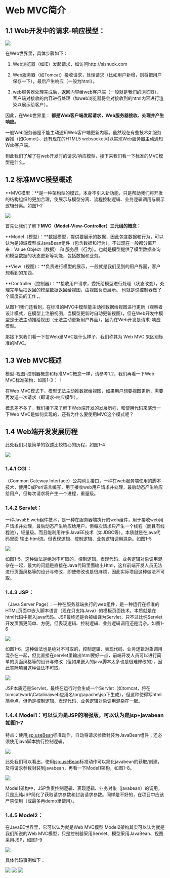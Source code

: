 # Web MVC简介
## 1.1 Web开发中的请求-响应模型：
![](https://raw.githubusercontent.com/Nigel84/Articles/MarkDown-Pictures/Spring%20Web%20MVC1.png)

在Web世界里，具体步骤如下：

1.  Web浏览器（如IE）发起请求，如访问http://sishuok.com

2.  Web服务器（如Tomcat）接收请求，处理请求（比如用户新增，则将把用户保存一下），最后产生响应（一般为html）。

3.  web服务器处理完成后，返回内容给web客户端（一般就是我们的浏览器），客户端对接收的内容进行处理（如web浏览器将会对接收到的html内容进行渲染以展示给客户）。

因此，在Web世界里：
**都是Web客户端发起请求，Web服务器接收、处理并产生响应。**
 
一般Web服务器是不能主动通知Web客户端更新内容。虽然现在有些技术如服务器推（如Comet）、还有现在的HTML5 websocket可以实现Web服务器主动通知Web客户端。

到此我们了解了在web开发时的请求/响应模型，接下来我们看一下标准的MVC模型是什么。

## 1.2 标准MVC模型概述

**MVC模型：**是一种架构型的模式，本身不引入新功能，只是帮助我们将开发的结构组织的更加合理，使展示与模型分离、流程控制逻辑、业务逻辑调用与展示逻辑分离。如图1-2

![](https://raw.githubusercontent.com/Nigel84/Articles/MarkDown-Pictures/Spring%20Web%20MVC2.JPG)

首先让我们了解下**MVC（Model-View-Controller）三元组的概念：**

**Model（模型）：**数据模型，提供要展示的数据，因此包含数据和行为，可以认为是领域模型或JavaBean组件（包含数据和行为），不过现在一般都分离开来：Value Object（数据） 和 服务层（行为）。也就是模型提供了模型数据查询和模型数据的状态更新等功能，包括数据和业务。
 
**View（视图）：**负责进行模型的展示，一般就是我们见到的用户界面，客户想看到的东西。
 
**Controller（控制器）：**接收用户请求，委托给模型进行处理（状态改变），处理完毕后把返回的模型数据返回给视图，由视图负责展示。 也就是说控制器做了个调度员的工作，。
 
从图1-1我们还看到，在标准的MVC中模型能主动推数据给视图进行更新（观察者设计模式，在模型上注册视图，当模型更新时自动更新视图），但在Web开发中模型是无法主动推给视图（无法主动更新用户界面），因为在Web开发是请求-响应模型。
 
那接下来我们看一下在Web里MVC是什么样子，我们称其为 Web MVC 来区别标准的MVC。

## 1.3 Web MVC概述

模型-视图-控制器概念和标准MVC概念一样，请参考1.2，我们再看一下Web MVC标准架构，如图1-3：
！[](https://raw.githubusercontent.com/Nigel84/Articles/MarkDown-Pictures/Spring%20Web%20MVC3.JPG)

在Web MVC模式下，模型无法主动推数据给视图，如果用户想要视图更新，需要再发送一次请求（即请求-响应模型）。
 
概念差不多了，我们接下来了解下Web端开发的发展历程，和使用代码来演示一下Web MVC是如何实现的，还有为什么要使用MVC这个模式呢？
 
## 1.4 Web端开发发展历程

此处我们只是简单的叙述比较核心的历程，如图1-4

![](https://github.com/Nigel84/Articles/blob/MarkDown-Pictures/Spring%20Web%20MVC4.JPG)

### 1.4.1 CGI：
（Common Gateway Interface）公共网关接口，一种在web服务端使用的脚本技术，使用C或Perl语言编写，用于接收web用户请求并处理，最后动态产生响应给用户，但每次请求将产生一个进程，重量级。
 
### 1.4.2 Servlet：
一种JavaEE web组件技术，是一种在服务器端执行的web组件，用于接收web用户请求并处理，最后动态产生响应给用户。但每次请求只产生一个线程（而且有线程池），轻量级。而且能利用许多JavaEE技术（如JDBC等）。本质就是在java代码里面 输出 html流。但表现逻辑、控制逻辑、业务逻辑调用混杂。如图1-5    

![](https://raw.githubusercontent.com/Nigel84/Articles/MarkDown-Pictures/Spring%20Web%20MVC5.JPG)

如图1-5，这种做法是绝对不可取的，控制逻辑、表现代码、业务逻辑对象调用混杂在一起，最大的问题是直接在Java代码里面输出Html，这样前端开发人员无法进行页面风格等的设计与修改，即使修改也是很麻烦，因此实际项目这种做法不可取。
 
### 1.4.3 JSP：
（Java Server Page）：一种在服务器端执行的web组件，是一种运行在标准的HTML页面中嵌入脚本语言（现在只支持Java）的模板页面技术。本质就是在html代码中嵌入java代码。JSP最终还是会被编译为Servlet，只不过比纯Servlet开发页面更简单、方便。但表现逻辑、控制逻辑、业务逻辑调用还是混杂。如图1-6

![](https://github.com/Nigel84/Articles/blob/MarkDown-Pictures/Spring%20Web%20MVC6.JPG)

如图1-6，这种做法也是绝对不可取的，控制逻辑、表现代码、业务逻辑对象调用混杂在一起，但比直接在servlet里输出html要好一点，前端开发人员可以进行简单的页面风格等的设计与修改（但如果嵌入的java脚本太多也是很难修改的），因此实际项目这种做法不可取。

![](https://raw.githubusercontent.com/Nigel84/Articles/MarkDown-Pictures/Spring%20Web%20MVC7.JPG)

JSP本质还是Servlet，最终在运行时会生成一个Servlet（如tomcat，将在tomcat\work\Catalina\web应用名\org\apache\jsp下生成），但这种使得写html简单点，但仍是控制逻辑、表现代码、业务逻辑对象调用混杂在一起。
 
### 1.4.4 Model1：可以认为是JSP的增强版，可以认为是jsp+javabean如图1-7
特点：使用<jsp:useBean>标准动作，自动将请求参数封装为JavaBean组件；还必须使用java脚本执行控制逻辑。

![](https://raw.githubusercontent.com/Nigel84/Articles/MarkDown-Pictures/Spring%20Web%20MVC8.JPG)

此处我们可以看出，使用<jsp:useBean>标准动作可以简化javabean的获取/创建，及将请求参数封装到javabean，再看一下Model1架构，如图1-8。

![](https://raw.githubusercontent.com/Nigel84/Articles/MarkDown-Pictures/Spring%20Web%20MVC9.JPG)

Model1架构中，JSP负责控制逻辑、表现逻辑、业务对象（javabean）的调用，只是比纯JSP简化了获取请求参数和封装请求参数。同样是不好的，在项目中应该严禁使用（或最多再demo里使用）。
 
### 1.4.5 Model2：
在JavaEE世界里，它可以认为就是Web MVC模型
Model2架构其实可以认为就是我们所说的Web MVC模型，只是控制器采用Servlet、模型采用JavaBean、视图采用JSP，如图1-9

![](https://raw.githubusercontent.com/Nigel84/Articles/MarkDown-Pictures/Spring%20Web%20MVC10.JPG)

具体代码事例如下：

![](https://raw.githubusercontent.com/Nigel84/Articles/MarkDown-Pictures/Spring%20Web%20MVC11.JPG)
![](https://raw.githubusercontent.com/Nigel84/Articles/MarkDown-Pictures/Spring%20Web%20MVC12.JPG)
![](https://raw.githubusercontent.com/Nigel84/Articles/MarkDown-Pictures/Spring%20Web%20MVC13.JPG)
